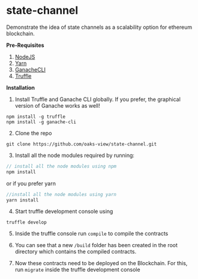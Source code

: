# state-channel
Demonstrate the idea of state channels as a scalability option for ethereum blockchain.

**Pre-Requisites**
1. [NodeJS](https://www.digitalocean.com/community/tutorials/how-to-install-node-js-on-ubuntu-16-04)
2. [Yarn](https://stackoverflow.com/questions/42606941/install-yarn-ubuntu-16-04-linux-mint-18-1)
3. [GanacheCLI](https://github.com/trufflesuite/ganache-cli)
4. [Truffle](https://github.com/trufflesuite/truffle)

**Installation**
1. Install Truffle and Ganache CLI globally. If you prefer, the graphical version of Ganache works as well!
```
npm install -g truffle
npm install -g ganache-cli
```

2. Clone the repo

```
git clone https://github.com/oaks-view/state-channel.git

```

3. Install all the node modules required by running:
```javascript
// install all the node modules using npm
npm install
```  
or if you  prefer yarn
```javascript
//install all the node modules using yarn
yarn install
```
4. Start truffle development console using
```
truffle develop
```
5. Inside the truffle console run `compile` to compile the contracts
6. You can see that a new `/build` folder has been created in the root directory which contains the compiled contracts.

7. Now these contracts need to be deployed on the Blockchain. For this, run `migrate` inside the truffle development console

